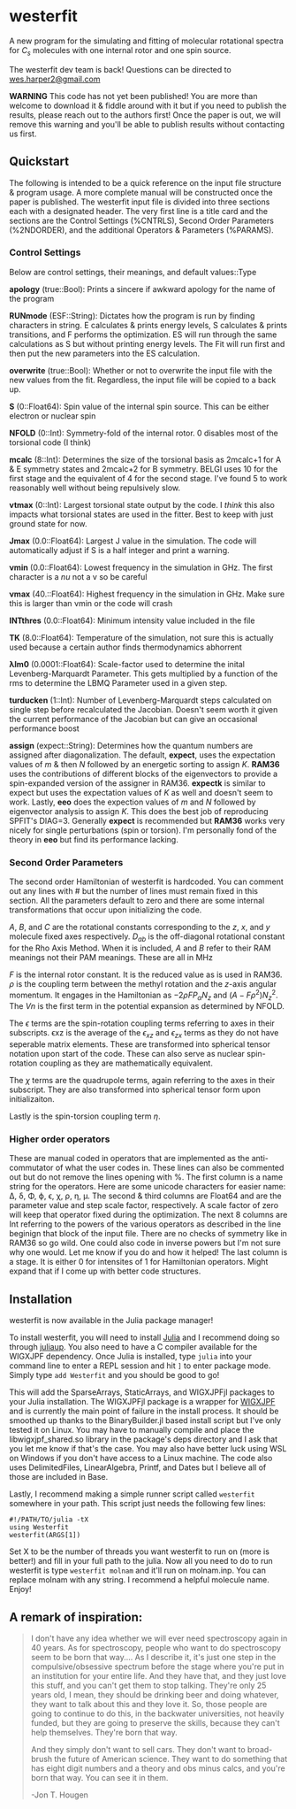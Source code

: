 # westerfit
A new program for the simulating and fitting of molecular rotational spectra for $C_s$ molecules with one internal rotor and one spin source.

The westerfit dev team is back! Questions can be directed to wes.harper2@gmail.com

**WARNING** This code has not yet been published! You are more than welcome to download it & fiddle around with it but if you need to publish the results, please reach out to the authors first! Once the paper is out, we will remove this warning and you'll be able to publish results without contacting us first.

## Quickstart

The following is intended to be a quick reference on the input file structure & program usage. A more complete manual will be constructed once the paper is published.
The westerfit input file is divided into three sections each with a designated header. The very first line is a title card and the sections are the Control Settings (%CNTRLS), Second Order Parameters (%2NDORDER), and the additional Operators & Parameters (%PARAMS).

### Control Settings
Below are control settings, their meanings, and default values::Type

**apology** (true::Bool): Prints a sincere if awkward apology for the name of the program

**RUNmode** (ESF::String): Dictates how the program is run by finding characters in string. E calculates & prints energy levels, S calculates & prints transitions, and F performs the optimization. ES will run through the same calculations as S but without printing energy levels. The Fit will run first and then put the new parameters into the ES calculation.

**overwrite** (true::Bool): Whether or not to overwrite the input file with the new values from the fit. Regardless, the input file will be copied to a back up.

**S** (0::Float64): Spin value of the internal spin source. This can be either electron or nuclear spin

**NFOLD** (0::Int): Symmetry-fold of the internal rotor. 0 disables most of the torsional code (I think)

**mcalc** (8::Int): Determines the size of the torsional basis as 2mcalc+1 for A & E symmetry states and 2mcalc+2 for B symmetry. BELGI uses 10 for the first stage and the equivalent of 4 for the second stage. I've found 5 to work reasonably well without being repulsively slow.

**vtmax** (0::Int): Largest torsional state output by the code. I *think* this also impacts what torsional states are used in the fitter. Best to keep with just ground state for now. 

**Jmax** (0.0::Float64): Largest J value in the simulation. The code will automatically adjust if S is a half integer and print a warning.

**νmin** (0.0::Float64): Lowest frequency in the simulation in GHz. The first character is a *nu* not a v so be careful

**νmax** (40.::Float64): Highest frequency in the simulation in GHz. Make sure this is larger than νmin or the code will crash

**INTthres** (0.0::Float64): Minimum intensity value included in the file

**TK** (8.0::Float64): Temperature of the simulation, not sure this is actually used because a certain author finds thermodynamics abhorrent

**λlm0** (0.0001::Float64): Scale-factor used to determine the inital Levenberg-Marquardt Parameter. This gets multiplied by a function of the rms to determine the LBMQ Parameter used in a given step.

**turducken** (1::Int): Number of Levenberg-Marquardt steps calculated on single step before recalculated the Jacobian. Doesn't seem worth it given the current performance of the Jacobian but can give an occasional performance boost

**assign** (expect::String): Determines how the quantum numbers are assigned after diagonalization. The default, **expect**, uses the expectation values of $m$ & then $N$ followed by an energetic sorting to assign $K$. **RAM36** uses the contributions of different blocks of the eigenvectors to provide a spin-expanded version of the assigner in RAM36. **expectk** is similar to expect but uses the expectation values of $K$ as well and doesn't seem to work. Lastly, **eeo** does the expection values of $m$ and $N$ followed by eigenvector analysis to assign $K$. This does the best job of reproducing SPFIT's DIAG=3. Generally **expect** is recommended but **RAM36** works very nicely for single perturbations (spin or torsion). I'm personally fond of the theory in **eeo** but find its performance lacking.


### Second Order Parameters
The second order Hamiltonian of westerfit is hardcoded. You can comment out any lines with # but the number of lines must remain fixed in this section. All the parameters default to zero and there are some internal transformations that occur upon initializing the code.

$A$, $B$, and $C$ are the rotational constants corresponding to the $z$, $x$, and $y$ molecule fixed axes respectively. 
$D_{ab}$ is the off-diagonal rotational constant for the Rho Axis Method. 
When it is included, $A$ and $B$ refer to their RAM meanings not their PAM meanings. These are all in MHz

$F$ is the internal rotor constant. It is the reduced value as is used in RAM36. 
$\rho$ is the coupling term between the methyl rotation and the $z$-axis angular momentum. 
It engages in the Hamiltonian as $-2\rho FP_{\alpha}N_{z}$ and $(A-F\rho^{2})N_{z}^{2}$. 
The $Vn$ is the first term in the potential expansion as determined by NFOLD.

The $\epsilon$ terms are the spin-rotation coupling terms referring to axes in their subscripts. 
ϵxz is the average of the $\epsilon_{xz}$ and $\epsilon_{zx}$ terms as they do not have seperable matrix elements. 
These are transformed into spherical tensor notation upon start of the code.
These can also serve as nuclear spin-rotation coupling as they are mathematically equivalent.

The $\chi$ terms are the quadrupole terms, again referring to the axes in their subscript.
They are also transformed into spherical tensor form upon initializaiton.

Lastly is the spin-torsion coupling term $\eta$.

### Higher order operators
These are manual coded in operators that are implemented as the anti-commutator of what the user codes in.
These lines can also be commented out but do not remove the lines opening with %.
The first column is a name string for the operators.
Here are some unicode characters for easier name: Δ, δ, Φ, ϕ, ϵ, χ, ρ, η, μ.
The second & third columns are Float64 and are the parameter value and step scale factor, respectively. A scale factor of zero will keep that operator fixed during the optimization.
The next 8 columns are Int referring to the powers of the various operators as described in the line beginign that block of the input file.
There are no checks of symmetry like in RAM36 so go wild. 
One could also code in inverse powers but I'm not sure why one would. Let me know if you do and how it helped!
The last column is a stage. It is either 0 for intensites of 1 for Hamiltonian operators. Might expand that if I come up with better code structures.


## Installation
westerfit is now available in the Julia package manager!

To install westerfit, you will need to install [Julia](https://julialang.org/) and I recommend doing so through [juliaup](https://github.com/JuliaLang/juliaup).
You also need to have a C compiler available for the WIGXJPF dependency.
Once Julia is installed, type `julia` into your command line to enter a REPL session and hit `]` to enter package mode.
Simply type `add Westerfit` and you should be good to go!

This will add the SparseArrays, StaticArrays, and WIGXJPFjl packages to your Julia installation.
The WIGXJPFjl package is a wrapper for [WIGXJPF](http://fy.chalmers.se/subatom/wigxjpf/) and is currently the main point of failure in the install process.
It should be smoothed up thanks to the BinaryBuilder.jl based install script but I've only tested it on Linux.
You may have to manually compile and place the libwigxjpf_shared.so library in the package's deps directory and I ask that you let me know if that's the case.
You may also have better luck using WSL on Windows if you don't have access to a Linux machine.
The code also uses DelimitedFiles, LinearAlgebra, Printf, and Dates but I believe all of those are included in Base.

Lastly, I recommend making a simple runner script called `westerfit` somewhere in your path.
This script just needs the following few lines:
```
#!/PATH/TO/julia -tX
using Westerfit
westerfit(ARGS[1])
```
Set X to be the number of threads you want westerfit to run on (more is better!) and fill in your full path to the julia.
Now all you need to do to run westerfit is type `westerfit molnam` and it'll run on molnam.inp.
You can replace molnam with any string.
I recommend a helpful molecule name.
Enjoy!


## A remark of inspiration:

>I don't have any idea whether we will ever need spectroscopy again in 40 years. 
>As for spectroscopy, people who want to do spectroscopy seem to be born that way.... 
>As I describe it, it's just one step in the compulsive/obsessive spectrum before the stage where you're put in an institution for your entire life. 
>And they have that, and they just love this stuff, and you can't get them to stop talking. 
>They're only 25 years old, I mean, they should be drinking beer and doing whatever, they want to talk about this and they love it. 
>So, those people are going to continue to do this, in the backwater universities, not heavily funded, but they are going to preserve the skills, because they can't help themselves. 
>They're born that way.
>
>And they simply don't want to sell cars. 
>They don't want to broad-brush the future of American science. 
>They want to do something that has eight digit numbers and a theory and obs minus calcs, and you're born that way. 
>You can see it in them.
>
>-Jon T. Hougen

